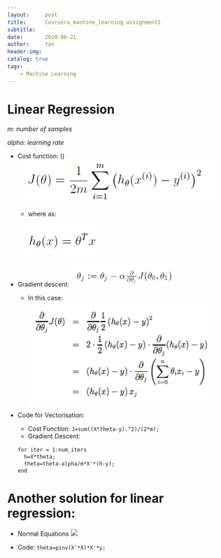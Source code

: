 ```yaml
---
layout:     post
title:      Coursera_machine_learning_assignment1
subtitle:   
date:       2020-06-21
author:     Yan
header-img: 
catalog: true
tags:
    - Machine Learning
---
```


# Linear Regression
*m: number of samples*

*alpha: learning rate*

- Cost function: ()
![](/img/47437d1c.png)
  - where as:
  
  ![](/img/3fb63d4c.png)

- Gradient descent:
![](/img/75059e00.png)
  - In this case:
  ![](/img/b4ce8bb0.png)

- Code for Vectorisation:
  - Cost Function:
  ```J=sum((X*theta-y).^2)/(2*m);```
  - Gradient Descent:
  ```
  for iter = 1:num_iters
    h=X*theta;
    theta=theta-alpha/m*X'*(h-y);
  end
  ```
  
# Another solution for linear regression:

* Normal Equations
![](/img/ad76195c.png)

* Code:
```theta=pinv(X'*X)*X'*y; ```

